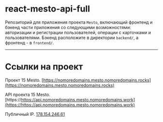 # react-mesto-api-full
Репозиторий для приложения проекта `Mesto`, включающий фронтенд и бэкенд части приложения со следующими возможностями: авторизации и регистрации пользователей, операции с карточками и пользователями. Бэкенд расположите в директории `backend/`, а фронтенд - в `frontend/`. 

---
# Ссылки на проект

Проект 15 Mesto. [https://nomoredomains.mesto.nomoredomains.rocks](https://nomoredomains.mesto.nomoredomains.rocks)


API проекта 15 Mesto. [https://https://api.nomoredomains.mesto.nomoredomains.work](https://https://api.nomoredomains.mesto.nomoredomains.work)


Публичный IP. [178.154.246.61](178.154.246.61)
